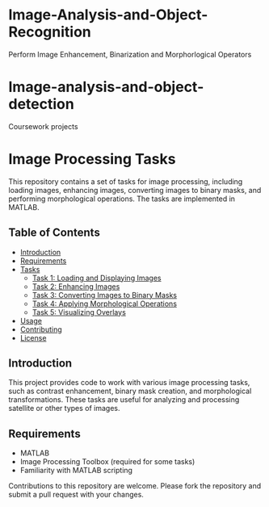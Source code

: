 # Image-Analysis-and-Object-Recognition
Perform Image Enhancement, Binarization and Morphorlogical Operators


# Image-analysis-and-object-detection
Coursework projects
# Image Processing Tasks

This repository contains a set of tasks for image processing, including loading images, enhancing images, converting images to binary masks, and performing morphological operations. The tasks are implemented in MATLAB.

## Table of Contents

- [Introduction](#introduction)
- [Requirements](#requirements)
- [Tasks](#tasks)
    - [Task 1: Loading and Displaying Images](#task-1-loading-and-displaying-images)
    - [Task 2: Enhancing Images](#task-2-enhancing-images)
    - [Task 3: Converting Images to Binary Masks](#task-3-converting-images-to-binary-masks)
    - [Task 4: Applying Morphological Operations](#task-4-applying-morphological-operations)
    - [Task 5: Visualizing Overlays](#task-5-visualizing-overlays)
- [Usage](#usage)
- [Contributing](#contributing)
- [License](#license)

## Introduction

This project provides code to work with various image processing tasks, such as contrast enhancement, binary mask creation, and morphological transformations. These tasks are useful for analyzing and processing satellite or other types of images.

## Requirements

- MATLAB
- Image Processing Toolbox (required for some tasks)
- Familiarity with MATLAB scripting

Contributions to this repository are welcome. Please fork the repository and submit a pull request with your changes.



